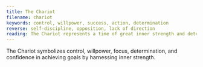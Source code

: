 ```yaml
---
title: The Chariot
filename: chariot
keywords: control, willpower, success, action, determination
reverse: self-discipline, opposition, lack of direction
reading: The Chariot represents a time of great inner strength and determination. You have the power to take control of your life and achieve your goals, but it requires focused effort and a strong will. You may be facing opposition or challenges, but these obstacles can be overcome through perseverance and self-discipline. Ask yourself - what goals am I currently working towards? Am I staying focused and determined in my pursuit of these goals? Am I willing to take action and make the necessary sacrifices to achieve success? Remember, with the right mindset and determination, you have the power to succeed.
---
```


The Chariot symbolizes control, willpower, focus, determination, and confidence in achieving goals by harnessing inner strength.
